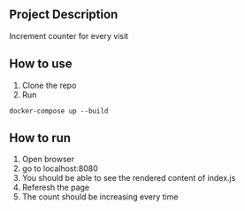 ## Project Description
Increment counter for every visit

## How to use
1. Clone the repo
2. Run
```
docker-compose up --build 
```

## How to run
1. Open browser
2. go to localhost:8080
3. You should be able to see the rendered content of index.js
4. Referesh the page
5. The count should be increasing every time